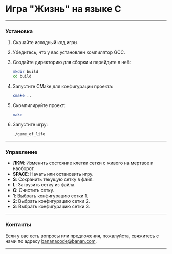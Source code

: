 
# Игра "Жизнь" на языке C

---

### Установка

1. Скачайте исходный код игры.
2. Убедитесь, что у вас установлен компилятор GCC.
3. Создайте директорию для сборки и перейдите в неё:

    ```sh
    mkdir build
    cd build
    ```

4. Запустите CMake для конфигурации проекта:

    ```sh
    cmake ..
    ```

5. Скомпилируйте проект:

    ```sh
    make
    ```

6. Запустите игру:

    ```sh
    ./game_of_life
    ```
    
---


### Управление


- **ЛКМ**: Изменить состояние клетки сетки с живого на мертвое и наоборот.
- **SPACE**: Начать или остановить игру.
- **S**: Сохранить текущую сетку в файл.
- **L**: Загрузить сетку из файла.
- **C**: Очистить сетку.
- **1**: Выбрать конфигурацию сетки 1.
- **2**: Выбрать конфигурацию сетки 2.
- **3**: Выбрать конфигурацию сетки 3.

---

### Контакты 

  Если у вас есть вопросы или предложения, пожалуйста, свяжитесь с нами по адресу [bananacode@banan.com](mailto:bananacode@banan.com).

---
